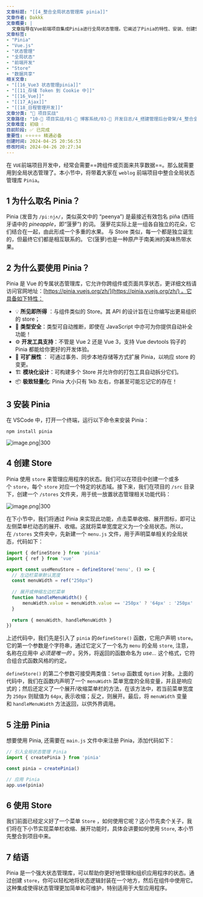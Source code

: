 ```yaml
---
文章标题: "[[4_整合全局状态管理库 pinia]]" 
文章作者: Dakkk
文章概要: |
  文章指导在Vue前端项目集成Pinia进行全局状态管理。它阐述了Pinia的特性、安装、创建Store（以菜单宽度为例）和注册流程，旨在帮助开发者高效地在跨组件或页面间共享数据。
文章标签:
- "Pinia"
- "Vue.js"
- "状态管理"
- "全局状态"
- "前端开发"
- "Store"
- "数据共享"
相关文章:
- "[[16_Vue3 状态管理pinia]]"
- "[[11_存储 Token 到 Cookie 中]]"
- "[[16_Vue]]"
- "[[17_Ajax]]"
- "[[18_日程管理开发]]"
文章分类: "🚀 项目实战"
文章路径: "10-🚀 项目实战/01-📝 博客系统/03-📝 开发日志/4_搭建管理后台骨架/4_整合全局状态管理库 pinia.md"
文章难度: 初级 💧
目前阶段: ✅ 已完成
重要性: ⭐⭐⭐⭐⭐ 精通必备
创建时间: 2024-04-25 20:56:53
修改时间: 2024-04-26 20:27:34
---
```


在 `VUE`前端项目开发中，经常会需要==跨组件或页面来共享数据==。那么就需要用到全局状态管理了。本小节中，将带着大家在 `weblog` 前端项目中整合全局状态管理库 `Pinia`。

## 1 为什么取名 Pinia？

Pinia (发音为 `/piːnjʌ/`，类似英文中的 “peenya”) 是最接近有效包名 piña (西班牙语中的 _pineapple_，即“菠萝”) 的词。 菠萝花实际上是一组各自独立的花朵，它们结合在一起，由此形成一个多重的水果。 与 Store 类似，每一个都是独立诞生的，但最终它们都是相互联系的。 它(菠萝)也是一种原产于南美洲的美味热带水果。

## 2 为什么要使用 Pinia？

Pinia 是 Vue 的专属状态管理库，它允许你跨组件或页面共享状态，更详细文档请访问官网地址：[https://pinia.vuejs.org/zh/](https://pinia.vuejs.org/zh/) 。它具备如下特性：

- 💡 **所见即所得** ：与组件类似的 Store。其 API 的设计旨在让你编写出更易组织的 store；
- 🔑 **类型安全**：类型可自动推断，即使在 JavaScript 中亦可为你提供自动补全功能！
- ⚙️ **开发工具支持**：不管是 Vue 2 还是 Vue 3，支持 Vue devtools 钩子的 Pinia 都能给你更好的开发体验。
- 🔌 **可扩展性** ： 可通过事务、同步本地存储等方式扩展 Pinia，以响应 store 的变更。
- 🏗 **模块化设计**：可构建多个 Store 并允许你的打包工具自动拆分它们。
- 📦 **极致轻量化**: Pinia 大小只有 1kb 左右，你甚至可能忘记它的存在！

## 3 安装 Pinia

在 VSCode 中，打开一个终端，运行以下命令来安装 Pinia：

```shell
npm install pinia
```

![image.png|300](https://my-obsidian-image.oss-cn-guangzhou.aliyuncs.com/2024/04/3c8775f3514b415521cca3cf85326b62.png)


## 4 创建 Store

Pinia 使用 `store` 来管理应用程序的状态。我们可以在项目中创建一个或多个 `store`，每个 `store` 对应一个特定的状态域。接下来，我们在项目的 `/src` 目录下，创建一个 `/stores` 文件夹，用于统一放置状态管理相关功能代码：

![image.png|300](https://my-obsidian-image.oss-cn-guangzhou.aliyuncs.com/2024/04/2103bb22e6c8d281182a15fc168b8265.png)


在下小节中，我们将通过 Pinia 来实现此功能，点击菜单收缩、展开图标，即可让左侧菜单栏动态的展开、收缩。这就将菜单宽度定义为一个全局状态。所以，在 `/stores` 文件夹中，先新建一个 `menu.js` 文件，用于声明菜单相关的全局状态，代码如下：
```js
import { defineStore } from 'pinia'
import { ref } from 'vue'

export const useMenuStore = defineStore('menu', () => {
  // 左边栏菜单默认宽度
  const menuWidth = ref("250px")
  
  // 展开或伸缩左边栏菜单
  function handleMenuWidth() {
      menuWidth.value = menuWidth.value == '250px' ? '64px' : '250px'
  }
  
  return { menuWidth, handleMenuWidth }
})
```

上述代码中，我们先是引入了 `pinia` 的`defineStore()` 函数，它用户声明 `store`。它的第一个参数是个字符串，通过它定义了一个名为 `menu` 的全局 `store`, 注意，名称在应用中 _必须是唯一的_ 。另外，将返回的函数命名为 _use..._ 这个格式，它符合组合式函数风格的约定。

`defineStore()` 的第二个参数可接受两类值：`Setup` 函数或 `Option` 对象。上面的代码中，我们在函数内声明了一个 `menuWidth` 菜单宽度的全局变量，并且是响应式的；然后还定义了一个展开/收缩菜单栏的方法，在该方法中，若当前菜单宽度为 `250px` 则赋值为 `64px`, 表示收缩；反之，则展开。最后，将 `menuWidth` 变量和 `handleMenuWidth` 方法返回，以供外界调用。

## 5 注册 Pinia

想要使用 Pinia, 还需要在 `main.js` 文件中来注册 Pinia，添加代码如下：

```js
// 引入全局状态管理 Pinia
import { createPinia } from 'pinia'

const pinia = createPinia()

// 应用 Pinia
app.use(pinia)
```

## 6 使用 Store

我们前面已经定义好了一个菜单 `Store` ，如何使用它呢？这小节先卖个关子，我们将在下小节实现菜单栏收缩、展开功能时，具体会讲要如何使用 `Store`, 本小节先整合到项目中来。

## 7 结语

Pinia 是一个强大状态管理库，可以帮助你更好地管理和组织应用程序的状态。通过创建 `store`，你可以轻松地将状态逻辑封装在一个地方，然后在组件中使用它。这种集成使得状态管理更加简单和可维护，特别适用于大型应用程序。